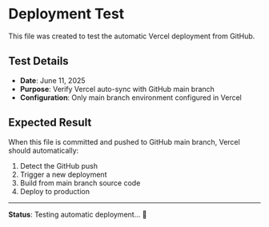 # Deployment Test

This file was created to test the automatic Vercel deployment from GitHub.

## Test Details
- **Date**: June 11, 2025
- **Purpose**: Verify Vercel auto-sync with GitHub main branch
- **Configuration**: Only main branch environment configured in Vercel

## Expected Result
When this file is committed and pushed to GitHub main branch, Vercel should automatically:
1. Detect the GitHub push
2. Trigger a new deployment 
3. Build from main branch source code
4. Deploy to production

---
**Status**: Testing automatic deployment... 🚀